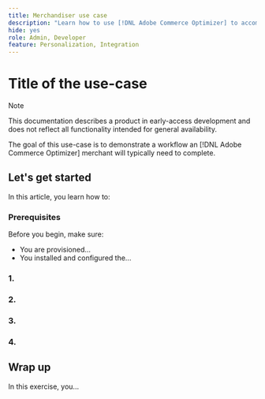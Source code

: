 ```yaml
---
title: Merchandiser use case
description: "Learn how to use [!DNL Adobe Commerce Optimizer] to accomplish a specific task."
hide: yes
role: Admin, Developer
feature: Personalization, Integration
---
```

# Title of the use-case

>[!NOTE]
>
>This documentation describes a product in early-access development and does not reflect all functionality intended for general availability.

The goal of this use-case is to demonstrate a workflow an [!DNL Adobe Commerce Optimizer] merchant will typically need to complete.

## Let's get started

In this article, you learn how to:

### Prerequisites

Before you begin, make sure:

- You are provisioned...
- You installed and configured the...

### 1. 

### 2. 

### 3. 

### 4.

## Wrap up

In this exercise, you...
